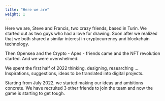 ```yaml
---
title: "Here we are"
weight: 1
---
```


Here we are, Steve and Francis, two crazy friends, based in Turin. We started out as two guys who had a love for drawing. Soon after we realized that we both shared a similar interest in cryptocurrency and blockchain technology.

Then Opensea and the Crypto - Apes - friends came and the NFT revolution started. And we were overwhelmed.

We spent the first half of 2022 thinking, designing, researching ... Inspirations, suggestions, ideas to be translated into digital projects.

Starting from July 2022, we started making our ideas and ambitions concrete. We have recruited 3 other friends to join the team and now the game is starting to get tough.